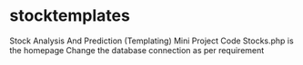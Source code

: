 # stocktemplates
Stock Analysis And Prediction (Templating)  Mini Project Code
Stocks.php is the homepage
Change the database connection as per requirement

